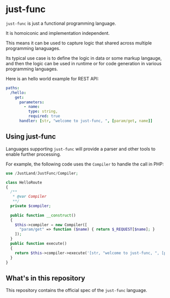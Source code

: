 # just-func

`just-func` is just a functional programming language.

It is homoiconic and implementation independent.

This means it can be used to capture logic that shared across multiple programming lanaguages.

Its typical use case is to define the logic in data or some markup langauge,
and then the logic can be used in runtime or for code generation in various programming languages.

Here is an hello world example for REST API:

```yml
paths:
  /hello:
    get:
      parameters:
        - name:
          type: string,
          required: true
      handler: [str, "welcome to just-func, ", [param/get, name]]
```

## Using just-func

Languages supporting `just-func` will provide a parser and other tools to enable further processing.

For example, the following code uses the `Compiler` to handle the call in PHP:

```php
use /JustLand/JustFunc/Compiler;

class HelloRoute
{
  /**
   * @var Compiler
   **/
  private $compiler;
  
  public function __construct()
  {
    $this->compiler = new Compiler([
      "param/get" => function ($name) { return $_REQUEST[$name]; }
    ]);
  }
  public function execute()
  {  
    return $this->compiler->execute('[str, "welcome to just-func, ", [param/get, name]]');
  }
}
```

## What's in this repository

This repository contains the official spec of the `just-func` language.
